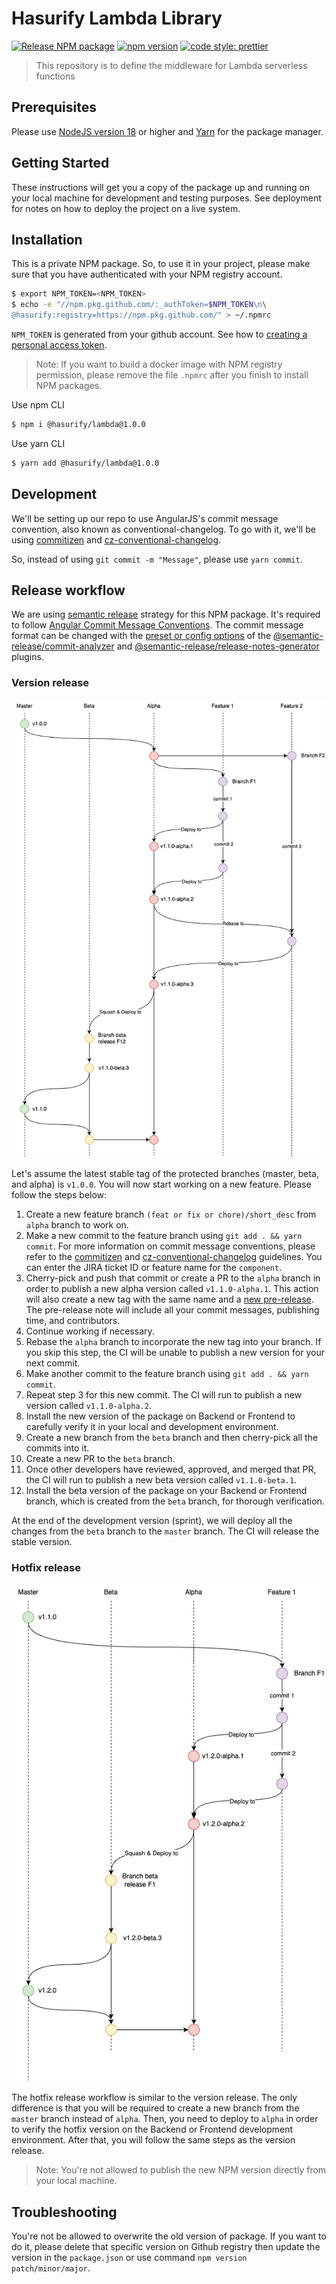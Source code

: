 # Hasurify Lambda Library

[![Release NPM package](https://github.com/hasurify/lambda/actions/workflows/release.yml/badge.svg)](https://github.com/hasurify/lambda/actions/workflows/release.yml)
[![npm version](https://badge.fury.io/js/npm.svg)](https://badge.fury.io/js/angular2-expandable-list)
[![code style: prettier](https://img.shields.io/badge/code_style-prettier-ff69b4.svg?style=flat-square)](https://github.com/prettier/prettier)

> This repository is to define the middleware for Lambda serverless functions

## Prerequisites

Please use [NodeJS version 18](https://nodejs.org/en/blog/release/v18.17.0) or higher and [Yarn](https://classic.yarnpkg.com/lang/en/docs/install/#mac-stable) for the package manager.

## Getting Started

These instructions will get you a copy of the package up and running on your local machine for development and testing purposes. See deployment for notes on how to deploy the project on a live system.

## Installation

This is a private NPM package. So, to use it in your project, please make sure that you have authenticated with your NPM registry account.

```sh
$ export NPM_TOKEN=<NPM_TOKEN>
$ echo -e "//npm.pkg.github.com/:_authToken=$NPM_TOKEN\n\
@hasurify:registry=https://npm.pkg.github.com/" > ~/.npmrc
```

`NPM_TOKEN` is generated from your github account. See how to [creating a personal access token](https://docs.github.com/en/github/authenticating-to-github/keeping-your-account-and-data-secure/creating-a-personal-access-token).

> Note: If you want to build a docker image with NPM registry permission, please remove the file `.npmrc` after you finish to install NPM packages.

Use npm CLI

```sh
$ npm i @hasurify/lambda@1.0.0
```

Use yarn CLI

```sh
$ yarn add @hasurify/lambda@1.0.0
```

## Development

We'll be setting up our repo to use AngularJS's commit message convention, also known as conventional-changelog. To go with it, we'll be using [commitizen](https://github.com/commitizen/cz-cli) and [cz-conventional-changelog](https://github.com/commitizen/cz-conventional-changelog).

So, instead of using `git commit -m "Message"`, please use `yarn commit`.

## Release workflow

We are using [semantic release](https://github.com/semantic-release/semantic-release) strategy for this NPM package. It's required to follow [Angular Commit Message Conventions](https://github.com/angular/angular/blob/master/CONTRIBUTING.md#-commit-message-format). The commit message format can be changed with the [preset or config options](https://github.com/semantic-release/semantic-release/blob/master/docs/usage/configuration.md#options) of the [@semantic-release/commit-analyzer](https://github.com/semantic-release/commit-analyzer#options) and [@semantic-release/release-notes-generator](https://github.com/semantic-release/release-notes-generator#options) plugins.

### Version release

![Version release](./docs/assets/NPM-release-version-workflow.png)

Let's assume the latest stable tag of the protected branches (master, beta, and alpha) is `v1.0.0`. You will now start working on a new feature. Please follow the steps below:

1. Create a new feature branch `(feat or fix or chore)/short_desc` from `alpha` branch to work on.
2. Make a new commit to the feature branch using `git add . && yarn commit`. For more information on commit message conventions, please refer to the [commitizen](https://github.com/commitizen/cz-cli) and [cz-conventional-changelog](https://github.com/commitizen/cz-conventional-changelog) guidelines. You can enter the JIRA ticket ID or feature name for the `component`.
3. Cherry-pick and push that commit or create a PR to the `alpha` branch in order to publish a new alpha version called `v1.1.0-alpha.1`. This action will also create a new tag with the same name and a [new pre-release](https://github.com/hasurify/lambda/releases). The pre-release note will include all your commit messages, publishing time, and contributors.
4. Continue working if necessary.
5. Rebase the `alpha` branch to incorporate the new tag into your branch. If you skip this step, the CI will be unable to publish a new version for your next commit.
6. Make another commit to the feature branch using `git add . && yarn commit`.
7. Repeat step 3 for this new commit. The CI will run to publish a new version called `v1.1.0-alpha.2`.
8. Install the new version of the package on Backend or Frontend to carefully verify it in your local and development environment.
9. Create a new branch from the `beta` branch and then cherry-pick all the commits into it.
10. Create a new PR to the `beta` branch.
11. Once other developers have reviewed, approved, and merged that PR, the CI will run to publish a new beta version called `v1.1.0-beta.1`.
12. Install the beta version of the package on your Backend or Frontend branch, which is created from the `beta` branch, for thorough verification.

At the end of the development version (sprint), we will deploy all the changes from the `beta` branch to the `master` branch. The CI will release the stable version.

### Hotfix release

![Hotfix release](./docs/assets/NPM-release-hotfix-workflow.png)

The hotfix release workflow is similar to the version release. The only difference is that you will be required to create a new branch from the `master` branch instead of `alpha`. Then, you need to deploy to `alpha` in order to verify the hotfix version on the Backend or Frontend development environment. After that, you will follow the same steps as the version release.

> Note: You're not allowed to publish the new NPM version directly from your local machine.

## Troubleshooting

You're not be allowed to overwrite the old version of package. If you want to do it, please delete that specific version on Github registry then update the version in the `package.json` or use command `npm version patch/minor/major`.
